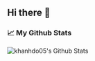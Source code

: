 ## Hi there 👋


  <h3>📈 My Github Stats</h3>

  <p align="left"> <img src="https://github-readme-stats-khanhdo05s-projects.vercel.app/api?username=khanhdo05&show_icons=true&theme=panda" alt="khanhdo05's Github Stats" />

<!--
**khanhdo05/khanhdo05** is a ✨ _special_ ✨ repository because its `README.md` (this file) appears on your GitHub profile.

Here are some ideas to get you started:

- 🔭 I’m currently working on ...
- 🌱 I’m currently learning ...
- 👯 I’m looking to collaborate on ...
- 🤔 I’m looking for help with ...
- 💬 Ask me about ...
- 📫 How to reach me: ...
- 😄 Pronouns: ...
- ⚡ Fun fact: ...
-->
